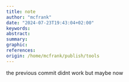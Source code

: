 ```yaml
---
title: note
author: "mcfrank"
date: "2024-07-23T19:43:04+02:00"
keywords:
abstract:
summary:
graphic:
references: 
origin: /home/mcfrank/publish/tools
---
```

the previous commit didnt work but maybe now 